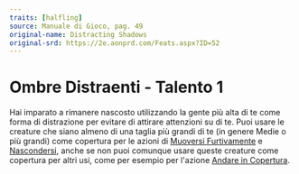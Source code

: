```yaml
---
traits: [halfling]
source: Manuale di Gioco, pag. 49
original-name: Distracting Shadows
original-srd: https://2e.aonprd.com/Feats.aspx?ID=52
---
```


# Ombre Distraenti - Talento 1

Hai imparato a rimanere nascosto utilizzando la gente più alta di te come forma
di distrazione per evitare di attirare attenzioni su di te. Puoi usare le
creature che siano almeno di una taglia più grandi di te (in genere Medie o più
grandi) come copertura per le azioni di
[Muoversi Furtivamente](/azioni/abilita/muoversi-furtivamente) e
[Nascondersi](/azioni/abilita/nascondersi), anche se non puoi comunque usare
queste creature come copertura per altri usi, come per esempio per l'azione
[Andare in Copertura](/azioni/base/andare-in-copertura).
